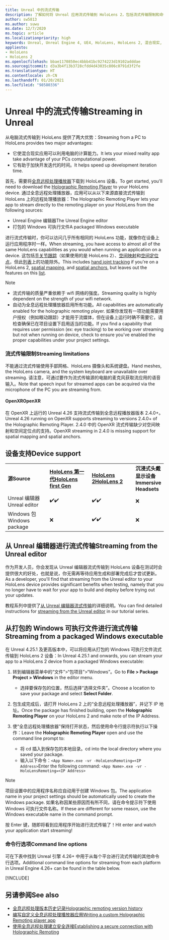 ```yaml
---
title: Unreal 中的流式传输
description: 了解如何将 Unreal 应用流式传输到 HoloLens 2，包括流式传输限制和命令行选项。
author: sw5813
ms.author: suwu
ms.date: 12/7/2020
ms.topic: article
ms.localizationpriority: high
keywords: Unreal, Unreal Engine 4, UE4, HoloLens, HoloLens 2, 混合现实, 流式传输, 电脑, 全息应用远程处理, 全息远程处理播放器, 文档, 混合现实头戴显示设备, windows 混合现实头戴显示设备, 虚拟现实头戴显示设备
appliesto:
- HoloLens
- HoloLens 2
ms.openlocfilehash: bbae1170850ec4bbb41bc9274223d19102adddae
ms.sourcegitcommit: d3a3b4f13b3728cfdd4d43035c806c0791d3f2fe
ms.translationtype: HT
ms.contentlocale: zh-CN
ms.lasthandoff: 01/20/2021
ms.locfileid: "98580336"
---
```

# <a name="streaming-in-unreal"></a><span data-ttu-id="83699-104">Unreal 中的流式传输</span><span class="sxs-lookup"><span data-stu-id="83699-104">Streaming in Unreal</span></span>

<span data-ttu-id="83699-105">从电脑流式传输到 HoloLens 提供了两大优势：</span><span class="sxs-lookup"><span data-stu-id="83699-105">Streaming from a PC to HoloLens provides two major advantages:</span></span> 
* <span data-ttu-id="83699-106">它使混合现实应用可以利用电脑的计算能力。</span><span class="sxs-lookup"><span data-stu-id="83699-106">It lets your mixed reality app take advantage of your PCs computational power.</span></span> 
* <span data-ttu-id="83699-107">它有助于加快开发迭代的时间。</span><span class="sxs-lookup"><span data-stu-id="83699-107">It helps speed up development iteration time.</span></span> 

<span data-ttu-id="83699-108">首先，需要将[全息远程处理播放器](../platform-capabilities-and-apis/holographic-remoting-player.md)下载到 HoloLens 设备。</span><span class="sxs-lookup"><span data-stu-id="83699-108">To get started, you'll need to download the [Holographic Remoting Player](../platform-capabilities-and-apis/holographic-remoting-player.md) to your HoloLens device.</span></span> <span data-ttu-id="83699-109">通过全息远程处理播放器，应用可以从以下来源直接流式传输到 HoloLens 上的远程处理播放器：</span><span class="sxs-lookup"><span data-stu-id="83699-109">The Holographic Remoting Player lets your app to stream  directly to the remoting player on your HoloLens from the following sources:</span></span>

* <span data-ttu-id="83699-110">Unreal Engine 编辑器</span><span class="sxs-lookup"><span data-stu-id="83699-110">The Unreal Engine editor</span></span>
* <span data-ttu-id="83699-111">打包的 Windows 可执行文件</span><span class="sxs-lookup"><span data-stu-id="83699-111">A packaged Windows executable</span></span> 

<span data-ttu-id="83699-112">进行流式传输时，你可以访问几乎所有相同的 HoloLens 功能，就像你在设备上运行应用程序时一样。</span><span class="sxs-lookup"><span data-stu-id="83699-112">When streaming, you have access to almost all of the same HoloLens capabilities as you would when running an application on a device.</span></span> <span data-ttu-id="83699-113">这包括[手关节跟踪](unreal-hand-tracking.md)（如果使用的是 HoloLens 2）、[空间映射](unreal-spatial-mapping.md)和[空间定位点](unreal-spatial-anchors.md)，但此[列表](../platform-capabilities-and-apis/holographic-remoting-troubleshooting.md)上的功能除外。</span><span class="sxs-lookup"><span data-stu-id="83699-113">This includes [hand joint tracking](unreal-hand-tracking.md) if you're on a HoloLens 2, [spatial mapping](unreal-spatial-mapping.md), and [spatial anchors](unreal-spatial-anchors.md), but leaves out the features on this [list](../platform-capabilities-and-apis/holographic-remoting-troubleshooting.md).</span></span> 

> [!NOTE]
> * <span data-ttu-id="83699-114">流式传输的质量严重依赖于 wifi 网络的强度。</span><span class="sxs-lookup"><span data-stu-id="83699-114">Streaming quality is highly dependent on the strength of your wifi network.</span></span>
> * <span data-ttu-id="83699-115">自动为全息远程处理播放器启用所有功能。</span><span class="sxs-lookup"><span data-stu-id="83699-115">All capabilities are automatically enabled for the holographic remoting player.</span></span> <span data-ttu-id="83699-116">如果你发现有一项功能需要用户授权（例如眼动跟踪）才能用于流媒体，但在设备上运行时确不需要它，请检查确保已在项目设置下启用适当的功能。</span><span class="sxs-lookup"><span data-stu-id="83699-116">If you find a capability that requires user permission (ex: eye tracking) to be working over streaming but not when running on device, check to ensure you've enabled the proper capabilities under your project settings.</span></span>

### <a name="streaming-limitations"></a><span data-ttu-id="83699-117">流式传输限制</span><span class="sxs-lookup"><span data-stu-id="83699-117">Streaming limitations</span></span>

<span data-ttu-id="83699-118">不能通过流式传输使用手部网格、HoloLens 摄像头和系统键盘。</span><span class="sxs-lookup"><span data-stu-id="83699-118">Hand meshes, the HoloLens camera, and the system keyboard are unavailable over streaming.</span></span> <span data-ttu-id="83699-119">请注意，可通过要作为流式传输源的电脑的麦克风获取流应用的语音输入。</span><span class="sxs-lookup"><span data-stu-id="83699-119">Note that speech input for streamed apps can be acquired via the microphone of the PC you are streaming from.</span></span>

#### <a name="openxr"></a><span data-ttu-id="83699-120">OpenXR</span><span class="sxs-lookup"><span data-stu-id="83699-120">OpenXR</span></span>

<span data-ttu-id="83699-121">在 OpenXR 上运行的 Unreal 4.26 支持流式传输到全息远程播放器版本 2.4.0+。</span><span class="sxs-lookup"><span data-stu-id="83699-121">Unreal 4.26 running on OpenXR supports streaming to versions 2.4.0+ of the Holographic Remoting Player.</span></span> <span data-ttu-id="83699-122">2\.4.0 中的 OpenXR 流式传输缺少对空间映射和空间定位点的支持。</span><span class="sxs-lookup"><span data-stu-id="83699-122">OpenXR streaming in 2.4.0 is missing support for spatial mapping and spatial anchors.</span></span> 

## <a name="device-support"></a><span data-ttu-id="83699-123">设备支持</span><span class="sxs-lookup"><span data-stu-id="83699-123">Device support</span></span>

<table>
    <colgroup>
    <col width="33%" />
    <col width="33%" />
    <col width="33%" />
    </colgroup>
    <tr>
        <td><span data-ttu-id="83699-124"><strong>源</strong></span><span class="sxs-lookup"><span data-stu-id="83699-124"><strong>Source</strong></span></span></td>
        <td><span data-ttu-id="83699-125"><a href="/hololens/hololens1-hardware"><strong>HoloLens 第一代</strong></a></span><span class="sxs-lookup"><span data-stu-id="83699-125"><a href="/hololens/hololens1-hardware"><strong>HoloLens first Gen</strong></a></span></span></td>
        <td><span data-ttu-id="83699-126"><a href="https://www.microsoft.com/hololens/hardware"><strong>HoloLens 2</strong></a></span><span class="sxs-lookup"><span data-stu-id="83699-126"><a href="https://www.microsoft.com/hololens/hardware"><strong>HoloLens 2</strong></a></span></span></td>
        <td><span data-ttu-id="83699-127"><strong>沉浸式头戴显示设备</strong></span><span class="sxs-lookup"><span data-stu-id="83699-127"><strong>Immersive Headsets</strong></span></span></td>
    </tr>
     <tr>
        <td><span data-ttu-id="83699-128">Unreal 编辑器</span><span class="sxs-lookup"><span data-stu-id="83699-128">Unreal editor</span></span></td>
        <td><span data-ttu-id="83699-129">✔️</span><span class="sxs-lookup"><span data-stu-id="83699-129">✔️</span></span></td>
        <td><span data-ttu-id="83699-130">✔️</span><span class="sxs-lookup"><span data-stu-id="83699-130">✔️</span></span></td>
        <td>❌</td>
    </tr>
    <tr>
        <td><span data-ttu-id="83699-131">Windows 包</span><span class="sxs-lookup"><span data-stu-id="83699-131">Windows package</span></span></td>
        <td>❌</td>
        <td><span data-ttu-id="83699-132">✔️</span><span class="sxs-lookup"><span data-stu-id="83699-132">✔️</span></span></td>
        <td>❌</td>
    </tr>

</table>

## <a name="streaming-from-the-unreal-editor"></a><span data-ttu-id="83699-133">从 Unreal 编辑器进行流式传输</span><span class="sxs-lookup"><span data-stu-id="83699-133">Streaming from the Unreal editor</span></span>

<span data-ttu-id="83699-134">作为开发人员，你会发现从 Unreal 编辑器流式传输到 HoloLens 设备在测试时会提供很大的好处，也就是说，你无需再等待应用生成和部署完成后才尝试更新。</span><span class="sxs-lookup"><span data-stu-id="83699-134">As a developer, you'll find that streaming from the Unreal editor to your HoloLens device provides significant benefits when testing, namely that you no longer have to wait for your app to build and deploy before trying out your updates.</span></span>

<span data-ttu-id="83699-135">教程系列中提供了[从 Unreal 编辑器流式传输](tutorials/unreal-uxt-ch6.md#device-only-streaming)的详细说明。</span><span class="sxs-lookup"><span data-stu-id="83699-135">You can find detailed instructions for [streaming from the Unreal editor](tutorials/unreal-uxt-ch6.md#device-only-streaming) in our tutorial series.</span></span>

## <a name="streaming-from-a-packaged-windows-executable"></a><span data-ttu-id="83699-136">从打包的 Windows 可执行文件进行流式传输</span><span class="sxs-lookup"><span data-stu-id="83699-136">Streaming from a packaged Windows executable</span></span>

<span data-ttu-id="83699-137">在 Unreal 4.25.1 及更高版本中，可以将应用从打包的 Windows 可执行文件流式传输到 HoloLens 2 设备：</span><span class="sxs-lookup"><span data-stu-id="83699-137">In Unreal 4.25.1 and onwards, you can stream your app to a HoloLens 2 device from a packaged Windows executable:</span></span> 

1. <span data-ttu-id="83699-138">转到编辑器菜单中的“文件”>“包项目”>“Windows”。</span><span class="sxs-lookup"><span data-stu-id="83699-138">Go to **File > Package Project > Windows** in the editor menu.</span></span> 
    * <span data-ttu-id="83699-139">选择要保存包的位置，然后选择“选择文件夹”。</span><span class="sxs-lookup"><span data-stu-id="83699-139">Choose a location to save your package and select **Select Folder**.</span></span>

2. <span data-ttu-id="83699-140">包生成完成后，请打开 HoloLens 2 上的“全息远程处理播放器”，并记下 IP 地址。</span><span class="sxs-lookup"><span data-stu-id="83699-140">Once the package has finished building, open the **Holographic Remoting Player** on your HoloLens 2 and make note of the IP Address.</span></span> 
3. <span data-ttu-id="83699-141">使“全息远程处理播放器”保持打开状态，然后使用命令行提示符执行以下操作：</span><span class="sxs-lookup"><span data-stu-id="83699-141">Leave the **Holographic Remoting Player** open and use the command line prompt to:</span></span> 
    * <span data-ttu-id="83699-142">将 cd 插入到保存包的本地目录。</span><span class="sxs-lookup"><span data-stu-id="83699-142">cd into the local directory where you saved your package.</span></span>
    * <span data-ttu-id="83699-143">输入以下命令：`<App Name>.exe -vr -HoloLensRemoting=<IP Address>`</span><span class="sxs-lookup"><span data-stu-id="83699-143">Enter the following command: `<App Name>.exe -vr -HoloLensRemoting=<IP Address>`</span></span>

> [!NOTE]
> <span data-ttu-id="83699-144">项目设置中的应用程序名称应自动用于创建 Windows 包。</span><span class="sxs-lookup"><span data-stu-id="83699-144">The application name in your project settings should be automatically used to create the Windows package.</span></span> <span data-ttu-id="83699-145">如果名称因某些原因而有所不同，请在命令提示符下使用 Windows 可执行文件名称。</span><span class="sxs-lookup"><span data-stu-id="83699-145">If these are different for some reason, use the Windows executable name in the command prompt.</span></span>

<span data-ttu-id="83699-146">按 Enter 键，随即将看到应用程序开始进行流式传输了！</span><span class="sxs-lookup"><span data-stu-id="83699-146">Hit enter and watch your application start streaming!</span></span>

### <a name="command-line-options"></a><span data-ttu-id="83699-147">命令行选项</span><span class="sxs-lookup"><span data-stu-id="83699-147">Command line options</span></span>

<span data-ttu-id="83699-148">可在下表中找到 Unreal 引擎 4.26+ 中用于从每个平台进行流式传输的其他命令行选项。</span><span class="sxs-lookup"><span data-stu-id="83699-148">Additional command line options for streaming from each platform in Unreal Engine 4.26+ can be found in the table below.</span></span> 

[!INCLUDE[](includes/tabs-streaming-args.md)]

## <a name="see-also"></a><span data-ttu-id="83699-149">另请参阅</span><span class="sxs-lookup"><span data-stu-id="83699-149">See also</span></span>

* [<span data-ttu-id="83699-150">全息远程处理版本历史记录</span><span class="sxs-lookup"><span data-stu-id="83699-150">Holographic remoting version history</span></span>](../platform-capabilities-and-apis/holographic-remoting-version-history.md)
* [<span data-ttu-id="83699-151">编写自定义全息远程处理播放器应用</span><span class="sxs-lookup"><span data-stu-id="83699-151">Writing a custom Holographic Remoting player app</span></span>](../platform-capabilities-and-apis/holographic-remoting-create-player.md)
* [<span data-ttu-id="83699-152">使用全息远程处理建立安全连接</span><span class="sxs-lookup"><span data-stu-id="83699-152">Establishing a secure connection with Holographic Remoting</span></span>](../platform-capabilities-and-apis/holographic-remoting-secure-connection.md)
